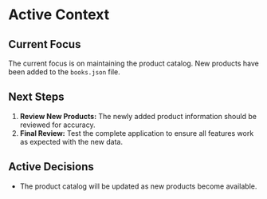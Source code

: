 # Active Context

## Current Focus

The current focus is on maintaining the product catalog. New products have been added to the `books.json` file.

## Next Steps

1.  **Review New Products:** The newly added product information should be reviewed for accuracy.
2.  **Final Review:** Test the complete application to ensure all features work as expected with the new data.

## Active Decisions

-   The product catalog will be updated as new products become available.